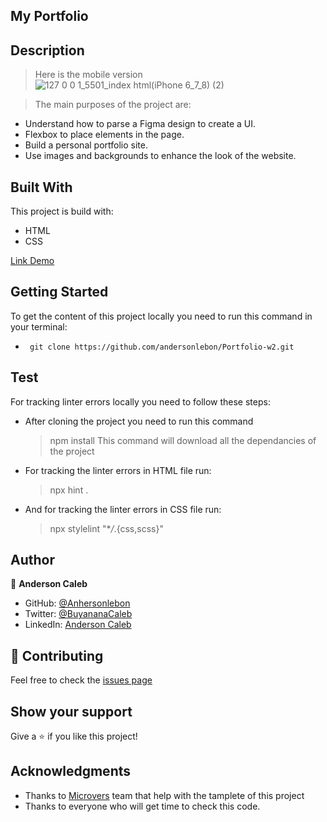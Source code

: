 ## My Portfolio

## Description

> Here is the mobile version ![127 0 0 1_5501_index html(iPhone 6_7_8) (2)](https://user-images.githubusercontent.com/65068771/120803270-a95f2e00-c543-11eb-8957-a59f9130fefb.png)

> The main purposes of the project are:

- Understand how to parse a Figma design to create a UI.
- Flexbox to place elements in the page.
- Build a personal portfolio site.
- Use images and backgrounds to enhance the look of the website.

## Built With

This project is build with:

- HTML
- CSS

[Link Demo](https://andersonlebon.github.io/Portfolio-w2/)

## Getting Started

To get the content of this project locally you need to run this command in your terminal:

- ` git clone https://github.com/andersonlebon/Portfolio-w2.git`

## Test

For tracking linter errors locally you need to follow these steps:

- After cloning the project you need to run this command

  > npm install
  > This command will download all the dependancies of the project

- For tracking the linter errors in HTML file run:

  > npx hint .

- And for tracking the linter errors in CSS file run:
  > npx stylelint "\*_/_.{css,scss}"

## Author

👤 **Anderson Caleb**

- GitHub: [@Anhersonlebon](https://github.com/andersonlebon)
- Twitter: [@BuyananaCaleb](https://twitter.com/BuyananaCaleb)
- LinkedIn: [Anderson Caleb](https://www.linkedin.com/in/anderson-caleb-915343209/)

## :handshake: Contributing

Feel free to check the [issues page](https://github.com/andersonlebon/Portfolio/issues)

## Show your support

Give a :star: if you like this project!

## Acknowledgments

- Thanks to [Microvers](www.microverse.org) team that help with the tamplete of this project
- Thanks to everyone who will get time to check this code.
